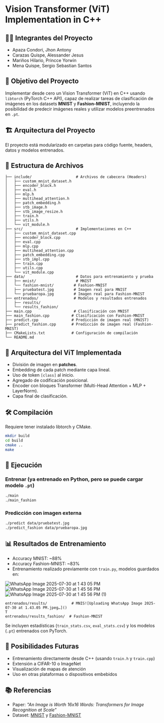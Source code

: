 
# Vision Transformer (ViT) Implementation in C++

## 👨‍🏫 Integrantes del Proyecto

- Apaza Condori, Jhon Antony  
- Carazas Quispe, Alessander Jesus  
- Mariños Hilario, Princce Yorwin  
- Mena Quispe, Sergio Sebastian Santos  

## 🎯 Objetivo del Proyecto

Implementar desde cero un Vision Transformer (ViT) en C++ usando `libtorch` (PyTorch C++ API), capaz de realizar tareas de clasificación de imágenes en los datasets **MNIST** y **Fashion-MNIST**, incluyendo la posibilidad de predecir imágenes reales y utilizar modelos preentrenados en `.pt`.

## 🏗️ Arquitectura del Proyecto

El proyecto está modularizado en carpetas para código fuente, headers, datos y modelos entrenados.

## 📁 Estructura de Archivos

```
├── include/                    # Archivos de cabecera (Headers)
│   ├── custom_mnist_dataset.h
│   ├── encoder_block.h
│   ├── eval.h
│   ├── mlp.h
│   ├── multihead_attention.h
│   ├── patch_embedding.h
│   ├── stb_image.h
│   ├── stb_image_resize.h
│   ├── train.h
│   ├── utils.h
│   └── vit_module.h
├── src/                        # Implementaciones en C++
│   ├── custom_mnist_dataset.cpp
│   ├── encoder_block.cpp
│   ├── eval.cpp
│   ├── mlp.cpp
│   ├── multihead_attention.cpp
│   ├── patch_embedding.cpp
│   ├── stb_impl.cpp
│   ├── train.cpp
│   ├── utils.cpp
│   └── vit_module.cpp
├── data/                       # Datos para entrenamiento y prueba
│   ├── mnist/                  # MNIST
│   └── fashion-mnist/         # Fashion-MNIST
│   ├── pruebatest.jpg         # Imagen real para MNIST
│   └── pruebaropa.jpg         # Imagen real para Fashion-MNIST
├── entrenados/                # Modelos y resultados entrenados
│   ├── results/
│   └── results_fashion/
├── main.cpp                   # Clasificación con MNIST
├── main_fashion.cpp          # Clasificación con Fashion-MNIST
├── predict.cpp               # Predicción de imagen real (MNIST)
├── predict_fashion.cpp       # Predicción de imagen real (Fashion-MNIST)
├── CMakeLists.txt            # Configuración de compilación
└── README.md
```

## 🧠 Arquitectura del ViT Implementada

- División de imagen en **patches**.
- Embedding de cada patch mediante capa lineal.
- Uso de token `[class]` al inicio.
- Agregado de codificación posicional.
- Encoder con bloques Transformer (Multi-Head Attention + MLP + LayerNorm).
- Capa final de clasificación.

## 🛠️ Compilación

Requiere tener instalado libtorch y CMake.

```bash
mkdir build
cd build
cmake ..
make
```

## 🚀 Ejecución

### Entrenar (ya entrenado en Python, pero se puede cargar modelo `.pt`)

```bash
./main
./main_fashion
```

### Predicción con imagen externa

```bash
./predict data/pruebatest.jpg
./predict_fashion data/pruebaropa.jpg
```

## 📊 Resultados de Entrenamiento

- Accuracy MNIST: ~88%
- Accuracy Fashion-MNIST: ~83%
- Entrenamiento realizado previamente con `train.py`, modelos guardados en:

![WhatsApp Image 2025-07-30 at 1 43 05 PM](https://github.com/user-attachments/assets/6728e017-7465-4dae-bf0f-0a6f1a781f76)
![WhatsApp Image 2025-07-30 at 1 45 56 PM](https://github.com/user-attachments/assets/b99985a8-e1fb-4537-807c-b44711fb8b56)
![WhatsApp Image 2025-07-30 at 1 45 56 PM (1)](https://github.com/user-attachments/assets/047fd5ec-c631-4c35-ad01-4bbbac7b0572)


```
entrenados/results/           # MNIS![Uploading WhatsApp Image 2025-07-30 at 1.43.05 PM.jpeg…]()
T
entrenados/results_fashion/  # Fashion-MNIST
```


Se incluyen estadísticas (`train_stats.csv`, `eval_stats.csv`) y los modelos (`.pt`) entrenados con PyTorch.

## 🔮 Posibilidades Futuras

- Entrenamiento directamente desde C++ (usando `train.h` y `train.cpp`)
- Extensión a CIFAR-10 o ImageNet
- Visualización de mapas de atención
- Uso en otras plataformas o dispositivos embebidos

## 📚 Referencias

- Paper: *"An Image is Worth 16x16 Words: Transformers for Image Recognition at Scale"*
- Dataset: [MNIST](http://yann.lecun.com/exdb/mnist/) y [Fashion-MNIST](https://github.com/zalandoresearch/fashion-mnist)
